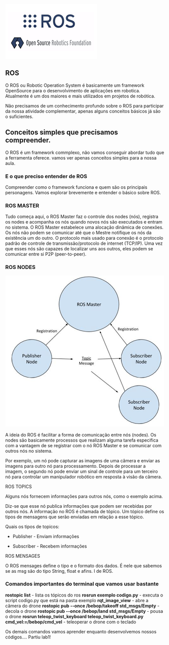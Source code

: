 ![](ROS.png)

## ROS


O ROS ou Robotic Operation System é basicamente um framework OpenSource para o desenvolvimento de aplicações em robotica. Atualmente é um dos maiores e mais utilizados em projetos de robótica. 


Não precisamos de um conhecimento profundo sobre o ROS para participar da nossa atividade complementar, apenas alguns conceitos básicos já são o suficientes.  


## Conceitos simples que precisamos compreender. 

O ROS é um framework commplexo, não vamos conseguir abordar tudo que a ferramenta oferece. vamos ver apenas conceitos simples para a nossa aula.

### E o que preciso entender de ROS

Compreender como o framework funciona e quem são os principais personagens. Vamos explorar brevemente e entender o básico sobre ROS. 

### ROS MASTER

Tudo começa aqui, o ROS Master faz o controle dos nodes (nós), registra os nodes e acompanha os nós quando novos nós são executados e entram no sistema. O ROS Master estabelece uma alocação dinâmica de conexões. Os nós não podem se comunicar até que o Mestre notifique os nós da existência um do outro. O protocolo mais usado para conexão é o protocolo padrão de controle de transmissão/protocolo de internet (TCP/IP). Uma vez que esses nós são capazes de localizar uns aos outros, eles podem se comunicar entre si P2P (peer-to-peer).


### ROS NODES

![](ros-master-nodes.jpg)



A ideia do ROS é facilitar a forma de comunicação entre nós (nodes). Os nodes são basicamente processos que realizam alguma tarefa especifica com a vantagem de se registrar com o nó ROS Master e se comunicar com outros nós no sistema. 

Por exemplo, um nó pode capturar as imagens de uma câmera e enviar as imagens para outro nó para processamento. Depois de processar a imagem, o segundo nó pode enviar um sinal de controle para um terceiro nó para controlar um manipulador robótico em resposta à visão da câmera.


ROS TOPICS

Alguns nós fornecem informações para outros nós, como o exemplo acima. 

Diz-se que esse nó publica informações que podem ser recebidas por outros nós. A informação no ROS é chamada de tópico. Um tópico define os tipos de mensagens que serão enviadas em relação a esse tópico.

Quais os tipos de topicos:

- Publisher - Enviam informações

- Subscriber - Recebem informações


ROS MENSAGES

O ROS mensages define o tipo e o formato dos dados. É nele que sabemos se as msg são do tipo String, float e afins. l de ROS.


### Comandos importantes do terminal que vamos usar bastante

**rostopic list** - lista os tópicos do ros
**rosrun exemplo codigo.py** - executa o script codigo.py que está na pasta exemplo
**rqt_image_view** - abre a câmera do drone
**rostopic pub --once /bebop/takeoff std_msgs/Empty** - decola o drone 
**rostopic pub --once /bebop/land std_msgs/Empty** - pousa o drone 
**rosrun teleop_twist_keyboard teleop_twist_keyboard.py cmd_vel:=/bebop/cmd_vel** - teleoperar o drone com o teclado

Os demais comandos vamos aprender enquanto desenvolvemos nossos códigos.... Partiu lab1!



